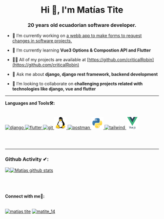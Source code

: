 <h1 align="center">Hi 👋, I'm Matías Tite</h1>
<h3 align="center">20 years old ecuadorian software developer.</h3>

- 🔭 I’m currently working on [a webb app to make forms to request changes in software projects.](https://github.com/criticalRobin/app_web_formularios_de_cambio)

- 🌱 I’m currently learning **Vue3 Options & Compostion API and Flutter**

- 👨‍💻 All of my projects are available at [https://github.com/criticalRobin](https://github.com/criticalRobin)

- 💬 Ask me about **django, django rest framework, backend development**

- 👯 I’m looking to collaborate on **challenging projects related with technologies like django, vue and flutter**

---


<strong>
Languages and Tools🛠:
</strong>
  <br/>
  <br/>
<p align="left"> <a href="https://www.djangoproject.com/" target="_blank" rel="noreferrer"> <img src="https://cdn.worldvectorlogo.com/logos/django.svg" alt="django" width="40" height="40"/> </a> <a href="https://flutter.dev" target="_blank" rel="noreferrer"> <img src="https://www.vectorlogo.zone/logos/flutterio/flutterio-icon.svg" alt="flutter" width="40" height="40"/> </a> <a href="https://git-scm.com/" target="_blank" rel="noreferrer"> <img src="https://www.vectorlogo.zone/logos/git-scm/git-scm-icon.svg" alt="git" width="40" height="40"/> </a> <a href="https://www.linux.org/" target="_blank" rel="noreferrer"> <img src="https://raw.githubusercontent.com/devicons/devicon/master/icons/linux/linux-original.svg" alt="linux" width="40" height="40"/> </a> <a href="https://postman.com" target="_blank" rel="noreferrer"> <img src="https://www.vectorlogo.zone/logos/getpostman/getpostman-icon.svg" alt="postman" width="40" height="40"/> </a> <a href="https://www.python.org" target="_blank" rel="noreferrer"> <img src="https://raw.githubusercontent.com/devicons/devicon/master/icons/python/python-original.svg" alt="python" width="40" height="40"/> </a> <a href="https://tailwindcss.com/" target="_blank" rel="noreferrer"> <img src="https://www.vectorlogo.zone/logos/tailwindcss/tailwindcss-icon.svg" alt="tailwind" width="40" height="40"/> </a> <a href="https://vuejs.org/" target="_blank" rel="noreferrer"> <img src="https://raw.githubusercontent.com/devicons/devicon/master/icons/vuejs/vuejs-original-wordmark.svg" alt="vuejs" width="40" height="40"/> </a> </p>
<br/>
<br/>

---

### Github Activity ✔:

<a href="https://github.com/criticalRobin">
  <img align="left" src="https://github-readme-stats.vercel.app/api/top-langs/?username=criticalRobin&theme=tokyonight" />
  </a>

<a href="https://github.com/criticalRobin">
 <img align="center" src="https://github-readme-stats.vercel.app/api?username=criticalRobin&show_icons=true&theme=tokyonight&line_height=27" alt="Matías github stats"/>
</a>

<br/>
<br/>
<br/>
<br/>
<br/>


<strong>
Connect with me🤝:
</strong>
  <br/>
  <br/>
<p align="left">
<a href="https://linkedin.com/in/matias tite" target="blank"><img align="center" src="https://raw.githubusercontent.com/rahuldkjain/github-profile-readme-generator/master/src/images/icons/Social/linked-in-alt.svg" alt="matias tite" height="30" width="40" /></a>
<a href="https://instagram.com/matite_14" target="blank"><img align="center" src="https://raw.githubusercontent.com/rahuldkjain/github-profile-readme-generator/master/src/images/icons/Social/instagram.svg" alt="matite_14" height="30" width="40" /></a>
</p>
